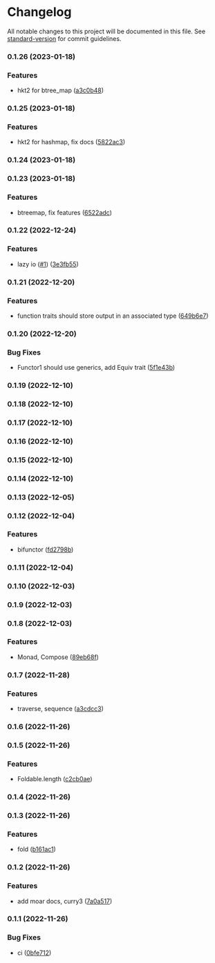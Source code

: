 # Changelog

All notable changes to this project will be documented in this file. See [standard-version](https://github.com/conventional-changelog/standard-version) for commit guidelines.

### 0.1.26 (2023-01-18)


### Features

* hkt2 for btree_map ([a3c0b48](https://github.com/cakekindel/naan/commit/a3c0b481a59f13addab76a2b699e0a5a90d58d80))

### 0.1.25 (2023-01-18)


### Features

* hkt2 for hashmap, fix docs ([5822ac3](https://github.com/cakekindel/naan/commit/5822ac3337204eb8d5b4422426622b0d65a7e004))

### 0.1.24 (2023-01-18)

### 0.1.23 (2023-01-18)


### Features

* btreemap, fix features ([6522adc](https://github.com/cakekindel/naan/commit/6522adcb31c810af35761e0aec65612e91a41bca))

### 0.1.22 (2022-12-24)


### Features

* lazy io ([#1](https://github.com/cakekindel/naan/issues/1)) ([3e3fb55](https://github.com/cakekindel/naan/commit/3e3fb5518fc9f6f8b73a93c2636227f6605e449c))

### 0.1.21 (2022-12-20)


### Features

* function traits should store output in an associated type ([649b6e7](https://github.com/cakekindel/naan/commit/649b6e725b1502443f73eee73f505768b7c9c3e4))

### 0.1.20 (2022-12-20)


### Bug Fixes

* Functor1 should use generics, add Equiv trait ([5f1e43b](https://github.com/cakekindel/naan/commit/5f1e43bbab32c9c410cc787cb199090277bb4552))

### 0.1.19 (2022-12-10)

### 0.1.18 (2022-12-10)

### 0.1.17 (2022-12-10)

### 0.1.16 (2022-12-10)

### 0.1.15 (2022-12-10)

### 0.1.14 (2022-12-10)

### 0.1.13 (2022-12-05)

### 0.1.12 (2022-12-04)


### Features

* bifunctor ([fd2798b](https://github.com/cakekindel/naan/commit/fd2798b59fa4f15ce9fd0da49e02dec52a323466))

### 0.1.11 (2022-12-04)

### 0.1.10 (2022-12-03)

### 0.1.9 (2022-12-03)

### 0.1.8 (2022-12-03)


### Features

* Monad, Compose ([89eb68f](https://github.com/cakekindel/naan/commit/89eb68fad4f254ebcbd737164579fddbcc78e2f5))

### 0.1.7 (2022-11-28)


### Features

* traverse, sequence ([a3cdcc3](https://github.com/cakekindel/naan/commit/a3cdcc38f074c712cb1319f738b6a7235361c03b))

### 0.1.6 (2022-11-26)

### 0.1.5 (2022-11-26)


### Features

* Foldable.length ([c2cb0ae](https://github.com/cakekindel/naan/commit/c2cb0ae3ed575b554513b3b962edb0302e96fc4d))

### 0.1.4 (2022-11-26)

### 0.1.3 (2022-11-26)


### Features

* fold ([b161ac1](https://github.com/cakekindel/naan/commit/b161ac1cd807c5433f349d749422268a67054147))

### 0.1.2 (2022-11-26)


### Features

* add moar docs, curry3 ([7a0a517](https://github.com/cakekindel/naan/commit/7a0a5177937b92bb3e6bf611da80ee585361dfc8))

### 0.1.1 (2022-11-26)


### Bug Fixes

* ci ([0bfe712](https://github.com/cakekindel/naan/commit/0bfe712be9f303996e214c44e0b1bbc5190951d3))

